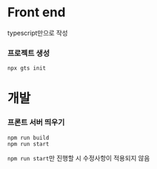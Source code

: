 # Front end

typescript만으로 작성

### 프로젝트 생성
```shell
npx gts init
```

# 개발

### 프론트 서버 띄우기
```shell
npm run build
npm run start
```

`npm run start`만 진행할 시 수정사항이 적용되지 않음